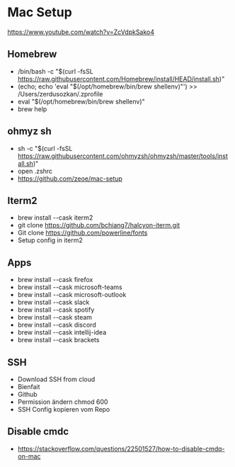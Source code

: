 # Mac Setup

https://www.youtube.com/watch?v=ZcVdpkSako4

## Homebrew
- /bin/bash -c "$(curl -fsSL https://raw.githubusercontent.com/Homebrew/install/HEAD/install.sh)"
- (echo; echo 'eval "$(/opt/homebrew/bin/brew shellenv)"') >> /Users/zerdusozkan/.zprofile
- eval "$(/opt/homebrew/bin/brew shellenv)"
- brew help

## ohmyz sh
- sh -c "$(curl -fsSL https://raw.githubusercontent.com/ohmyzsh/ohmyzsh/master/tools/install.sh)"
- open .zshrc
- https://github.com/zeoe/mac-setup

## Iterm2
- brew install --cask iterm2
- git clone https://github.com/bchiang7/halcyon-iterm.git
- Git clone https://github.com/powerline/fonts
- Setup config in iterm2

## Apps
- brew install --cask firefox
- brew install --cask microsoft-teams
- brew install --cask microsoft-outlook
- brew install --cask slack
- brew install --cask spotify
- brew install --cask steam
- brew install --cask discord
- brew install --cask intellij-idea
- brew install --cask brackets

## SSH
- Download SSH from cloud
- Bienfait
- Github
- Permission ändern chmod 600 
- SSH Config kopieren vom Repo

## Disable cmdc
- https://stackoverflow.com/questions/22501527/how-to-disable-cmdq-on-mac
